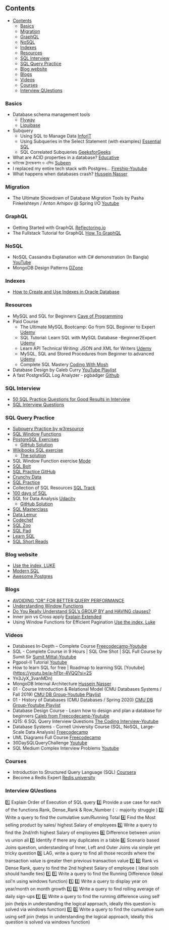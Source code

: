 ## Contents

- [Contents](#contents)
  - [Basics](#basics)
  - [Migration](#migration)
  - [GraphQL](#graphql)
  - [NoSQL](#nosql)
  - [Indexes](#indexes)
  - [Resources](#resources)
  - [SQL Interview](#sql-interview)
  - [SQL Query Practice](#sql-query-practice)
  - [Blog website](#blog-website)
  - [Blogs](#blogs)
  - [Videos](#videos)
  - [Courses](#courses)
  - [Interview QUestions](#interview-questions)


### Basics

* Database schema management tools
  * [Flyway](https://flywaydb.org/)
  * [Liquibase](https://www.liquibase.org/)
* Subquery
  * Using SQL to Manage Data [InforIT](https://www.informit.com/articles/article.aspx?p=2036581&seqNum=9)
  * Using Subqueries in the Select Statement (with examples) [Essential SQL](https://www.essentialsql.com/get-ready-to-learn-sql-server-20-using-subqueries-in-the-select-statement/)
  * SQL Correlated Subqueries [GeeksforGeeks](https://www.geeksforgeeks.org/sql-correlated-subqueries/)
* What are ACID properties in a database? [Educative](https://www.educative.io/edpresso/what-are-acid-properties-in-a-database)
* ডাটাবেজ ট্রানজেকশন ও এসিড [Subeen](http://subeen.com/%e0%a6%a1%e0%a6%be%e0%a6%9f%e0%a6%be%e0%a6%ac%e0%a7%87%e0%a6%9c-%e0%a6%9f%e0%a7%8d%e0%a6%b0%e0%a6%be%e0%a6%a8%e0%a6%9c%e0%a7%87%e0%a6%95%e0%a6%b6%e0%a6%a8-%e0%a6%93-%e0%a6%8f%e0%a6%b8%e0%a6%bf/)
* I replaced my entire tech stack with Postgres... [Fireship-Youtube](https://youtu.be/3JW732GrMdg?si=L6ucPZEbMInQ9281)
* What happens when databases crash? [Hussein Nasser](https://www.linkedin.com/pulse/what-happens-when-databases-crash-hussein-nasser-fzfhc/)

### Migration

* The Ultimate Showdown of Database Migration Tools by Pasha Finkelshteyn / Anton Arhipov @ Spring I/O [Youtube](https://youtu.be/U3QUxpmzxts?si=kcU4M8AagJUvygiE)


### GraphQL
- Getting Started with GraphQL [Reflectoring.io](https://reflectoring.io/getting-started-with-graphql/)
- The Fullstack Tutorial for GraphQL [How To GraphQL](https://www.howtographql.com/)

### NoSQL

* NoSQL Cassandra Explanation with C# demonstration (In Bangla) [YouTube](https://youtu.be/-wyB1LLbHfc)
* MongoDB Design Patterns [DZone](https://dzone.com/articles/mongodb-design-patterns)

### Indexes

* [How to Create and Use Indexes in Oracle Database](https://blogs.oracle.com/sql/post/how-to-create-and-use-indexes-in-oracle-database)

### Resources

* MySQL and SQL for Beginners [Cave of Programming](https://courses.caveofprogramming.com/p/mysql-and-sql-for-beginners)
* Paid Course
  * The Ultimate MySQL Bootcamp: Go from SQL Beginner to Expert [Udemy](https://www.udemy.com/course/the-ultimate-mysql-bootcamp-go-from-sql-beginner-to-expert/)
  * SQL Tutorial: Learn SQL with MySQL Database -Beginner2Expert [Udemy](https://www.udemy.com/course/sql-tutorial-learn-sql-with-mysql-database-beginner2expert/)
  * Learn API Technical Writing: JSON and XML for Writers [Udemy](https://www.udemy.com/course/api-documentation-1-json-and-xml/)
  * MySQL, SQL and Stored Procedures from Beginner to advanced [Udemy](https://www.udemy.com/course/mysql-and-sql-from-beginner-to-advanced/)
  * Complete SQL Mastery [Coding With Mosh](https://codewithmosh.com/p/complete-sql-mastery)
* Database Design by Caleb Curry [YouTube Playlist](https://www.youtube.com/playlist?list=PL_c9BZzLwBRK0Pc28IdvPQizD2mJlgoID)
* A fast PostgreSQL Log Analyzer - pgbadger [Github](https://github.com/darold/pgbadger)

### SQL Interview 

* [50 SQL Practice Questions for Good Results in Interview](https://techbeamers.com/sql-query-questions-answers-for-practice/)
* [SQL Interview Questions](https://www.interviewbit.com/sql-interview-questions/)

### SQL Query Practice

* [Subquery Practice by w3resource](https://www.w3resource.com/sql-exercises/subqueries/index.php) 
* [SQL Window Functions](https://mode.com/sql-tutorial/sql-window-functions)
* [PostgreSQL Exercises](https://pgexercises.com/)
  * [GitHub Solution](https://github.com/ozencb/postgresql-exercises)
* [Wikibooks SQL exercise](https://en.wikibooks.org/wiki/SQL_Exercises)
  * [The solution](https://github.com/XD-DENG/SQL-exercise)
* SQL Window Function exercise [Mode](https://mode.com/sql-tutorial/sql-window-functions)
* [SQL Bolt](https://sqlbolt.com/)
* [SQL Practice GitHub](https://github.com/kiwidamien/SQL_practice)
* [Crunchy Data](https://www.crunchydata.com/developers/tutorials)
* [SQL Practice](https://www.sql-practice.com/)
* Collection of SQL Resources [SQL Track](https://github.com/costinEEST/sql-track)
* [100 days of SQL](https://github.com/mangodm/100DaysOfSQL)
* SQL for Data Analysis [Udacity](https://www.udacity.com/course/sql-for-data-analysis--ud198)
  * [GitHub Solution](https://github.com/princesslisa/Learn_and-Practice_SQL)
* [SQL Masterclass](https://github.com/DataWithDanny/sql-masterclass)
* [Data Lemur](https://datalemur.com/questions)
* [Codechef](https://www.codechef.com/practice/sql-case-studies-topic-wise)
* [SQL Zoo](https://www.sqlzoo.net/wiki/SQL_Tutorial)
* [SQL Pad](https://sqlpad.io/)
* [Learn SQL](https://learnsql.com/course/postgresql-queries-online-practice)
* [SQL Short Reads](https://sqlshortreads.com/)

### Blog website

* [Use the index, LUKE](https://use-the-index-luke.com/)
* [Modern SQL](https://modern-sql.com/)
* [Awesome Postgres](https://github.com/dhamaniasad/awesome-postgres)

### Blogs

* [AVOIDING “OR” FOR BETTER QUERY PERFORMANCE](https://www.cybertec-postgresql.com/en/avoid-or-for-better-performance/)
* [Understanding Window Functions](https://tapoueh.org/blog/2013/08/understanding-window-functions/)
* [Do You Really Understand SQL’s GROUP BY and HAVING clauses?](https://blog.jooq.org/do-you-really-understand-sqls-group-by-and-having-clauses/)
* Inner join vs Cross apply [Explain Extended](https://explainextended.com/2009/07/16/inner-join-vs-cross-apply/)
* Using Window Functions for Efficient Pagination [Use the index, Luke](https://use-the-index-luke.com/sql/partial-results/window-functions)

### Videos

- Databases In-Depth – Complete Course [Freecodecamp-Youtube](https://youtu.be/pPqazMTzNOM?si=OA_i_KmrbXXOzFEb)
- SQL - Complete Course in 9 Hours | SQL One Shot | SQL Full Course by Sumit Sir [Sumit Mittal-Youtube](https://youtu.be/qlkS-e5ym1w?si=SCscF9EJBAXdswGE)
- Pgpool-II Tutorial [Youtube](https://youtu.be/qpxKlH7DBjU?si=z3M4kZVidsSFeD6d)
- How to learn SQL for free | Roadmap to learning SQL [Youtube](https://youtu.be/a-hFbr-4VQQ?si=2S
- Yn3JyX_3vanMDn)
- MongoDB Internal Architecture [Hussein Nasser](https://youtu.be/ONzdr4SmOng?si=klikjbcJTTD0YYRb)
- 01 - Course Introduction & Relational Model (CMU Databases Systems / Fall 2019) [CMU DB Group-Youtube Playlist](https://youtu.be/oeYBdghaIjc?si=StnBqP4eTwcbCqUA)
- 01 - History of Databases (CMU Databases / Spring 2020) [CMU DB Group-Youtube Playlist](https://youtu.be/SdW5RKUboKc?si=rcfQ_Kl1urJ3wNI6)
- Database Design Course - Learn how to design and plan a database for beginners [Caleb from Freecodecamp-Youtube](https://youtu.be/ztHopE5Wnpc?si=kUq7hLlVLnAfON9B)
- IQ15: 6 SQL Query Interview Questions [The Coding Interview-Youtube](https://youtu.be/uAWWhEA57bE?si=_mbRMcdViFK9Fd2L)
- Database Systems - Cornell University Course (SQL, NoSQL, Large-Scale Data Analysis) [Freecodecamp](https://youtu.be/4cWkVbC2bNE?si=RJq_trbr-z50smNh)
- UML Diagrams Full Course [Freecodecamp](https://www.youtube.com/watch?v=WnMQ8HlmeXc&ab_channel=freeCodeCamp.org)
- 30DaySQLQueryChallenge [Youtube](https://youtube.com/playlist?list=PLavw5C92dz9Hxz0YhttDniNgKejQlPoAn&si=9V1wE74cflOaLIag)
- SQL Medium Complex Interview Problems [Youtube](https://youtube.com/playlist?list=PLBTZqjSKn0IfuIqbMIqzS-waofsPHMS0E&si=IB9CKOnway9Gf2Rr)

### Courses

- Introduction to Structured Query Language (SQL) [Coursera](https://www.coursera.org/learn/intro-sql)
- Become a Redis Expert [Redis university](https://university.redis.io/academy)

### Interview QUestions

1️⃣ Explain Order of Execution of SQL query
2️⃣ Provide a use case for each of the functions Rank, Dense_Rank & Row_Number ( 💡 majority struggle )
3️⃣ Write a query to find the cumulative sum/Running Total
4️⃣ Find the Most selling product by sales/ highest Salary of employees
5️⃣ Write a query to find the 2nd/nth highest Salary of employees
6️⃣ Difference between union vs union all
7️⃣ Identify if there any duplicates in a table
8️⃣ Scenario based Joins question, understanding of Inner, Left and Outer Joins via simple yet tricky question
9️⃣ LAG, write a query to find all those records where the transaction value is greater then previous transaction value
1️⃣ 0️⃣ Rank vs Dense Rank, query to find the 2nd highest Salary of employee
( Ideal soln should handle ties)
1️⃣ 1️⃣ Write a query to find the Running Difference (Ideal sol'n using windows function)
1️⃣ 2️⃣ Write a query to display year on year/month on month growth
1️⃣ 3️⃣ Write a query to find rolling average of daily sign-ups
1️⃣ 4️⃣ Write a query to find the running difference using self join (helps in understanding the logical approach, ideally this question is solved via windows function)
1️⃣ 5️⃣ Write a query to find the cumulative sum using self join
(helps in understanding the logical approach, ideally this question is solved via windows function)
